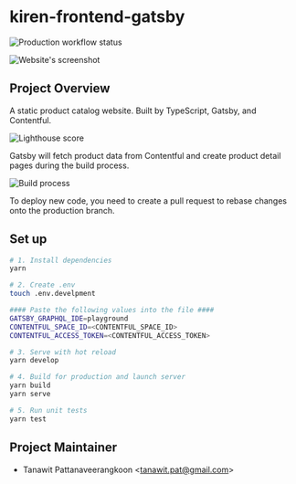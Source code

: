 # kiren-frontend-gatsby

![Production workflow status](https://github.com/tanawitpat/kiren-gatsby-contentful/workflows/production/deploy/badge.svg)

![Website's screenshot](https://user-images.githubusercontent.com/25366268/80002779-4995f700-84ea-11ea-97f0-2ffd886f2d44.png)

## Project Overview

A static product catalog website. Built by TypeScript, Gatsby, and Contentful.

![Lighthouse score](https://user-images.githubusercontent.com/25366268/80223299-4ded1c00-8672-11ea-8242-7c0e13f5b9a5.png)

Gatsby will fetch product data from Contentful and create product detail pages during the build process.

![Build process](https://user-images.githubusercontent.com/25366268/80006436-1144e780-84ef-11ea-8f94-3503272000a2.png)

To deploy new code, you need to create a pull request to rebase changes onto the production branch.

## Set up

```bash
# 1. Install dependencies
yarn

# 2. Create .env
touch .env.develpment

#### Paste the following values into the file ####
GATSBY_GRAPHQL_IDE=playground
CONTENTFUL_SPACE_ID=<CONTENTFUL_SPACE_ID>
CONTENTFUL_ACCESS_TOKEN=<CONTENTFUL_ACCESS_TOKEN>

# 3. Serve with hot reload
yarn develop

# 4. Build for production and launch server
yarn build
yarn serve

# 5. Run unit tests
yarn test
```

## Project Maintainer

- Tanawit Pattanaveerangkoon <<tanawit.pat@gmail.com>>
